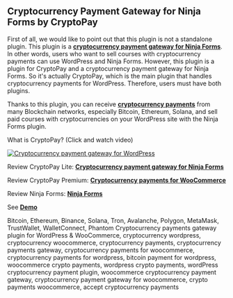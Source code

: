 ## Cryptocurrency Payment Gateway for Ninja Forms by CryptoPay

First of all, we would like to point out that this plugin is not a standalone plugin. This plugin is a **<a href="https://beycanpress.com/cryptopay/?utm_source=github&utm_medium=cryptopay_ninja-forms">cryptocurrency payment gateway for Ninja Forms</a>**. In other words, users who want to sell courses with cryptocurrency payments can use WordPress and Ninja Forms. However, this plugin is a plugin for CryptoPay and a cryptocurrency payment gateway for Ninja Forms. So it's actually CryptoPay, which is the main plugin that handles cryptocurrency payments for WordPress. Therefore, users must have both plugins.

Thanks to this plugin, you can receive **<a href="https://beycanpress.com/cryptopay/?utm_source=github&utm_medium=cryptopay_ninja-forms">cryptocurrency payments</a>** from many Blockchain networks, especially Bitcoin, Ethereum, Solana, and sell paid courses with cryptocurrencies on your WordPress site with the Ninja Forms plugin.

What is CryptoPay? (Click and watch video)

[![Cryptocurrency payment gateway for WordPress](https://img.youtube.com/vi/3vaoFL4XG10/0.jpg)](https://www.youtube.com/watch?v=3vaoFL4XG10)
<br>

Review CryptoPay Lite: **<a href="https://wordpress.org/plugins/cryptopay-wc-lite/">Cryptocurrency payment gateway for Ninja Forms</a>**

Review CryptoPay Premium: **<a href="https://beycanpress.com/cryptopay/?utm_source=github&utm_medium=cryptopay_ninja-forms">Cryptocurrency payments for WooCommerce</a>**

Review Ninja Forms: **<a href="https://wordpress.org/plugins/ninja-forms/">Ninja Forms</a>**

See **<a href="https://cryptopay.beycanpress.net/" target="_blank">Demo</a>**

Bitcoin, Ethereum, Binance, Solana, Tron, Avalanche, Polygon, MetaMask, TrustWallet, WalletConnect, Phantom Cryptocurrency payments gateway plugin for WordPress & WooCommerce, cryptocurrency wordpress, cryptocurrency woocommerce, cryptocurrency payments, cryptocurrency payments gateway, cryptocurrency payments for woocommerce, cryptocurrency payments for wordpress, bitcoin payment for wordpress, woocommerce crypto payments, wordpress crypto payments, wordPress cryptocurrency payment plugin, woocommerce cryptocurrency payment gateway, cryptocurrency payment gateway for woocommerce, crypto payments woocommerce, accept cryptocurrency payments